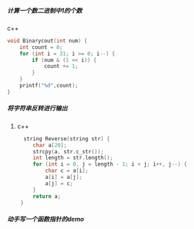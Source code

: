##### 计算一个数二进制中1的个数

c++

```c++
void Binarycout(int num) {
    int count = 0;
    for (int i = 31; i >= 0; i--) {
        if (num & (1 << i)) {
            count += 1;
        }
    }
    printf("%d",count);
}
```

#####  将字符串反转进行输出

1. c++

   ```c++
	 string Reverse(string str) {
	    char a[20];
	    strcpy(a, str.c_str());
	    int length = str.length();
	    for (int i = 0, j = length - 1; i < j; i++, j--) {
	        char c = a[i];
	        a[i] = a[j];
	        a[j] = c;
	    }
	    return a;
	}
	```
	
##### 动手写一个函数指针的demo



​	

